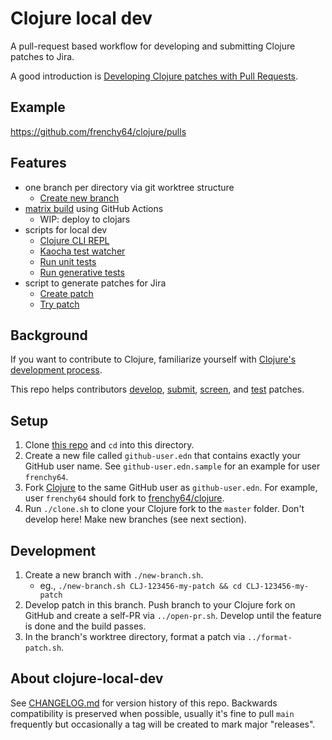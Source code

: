 # Clojure local dev

A pull-request based workflow for developing and submitting Clojure patches to Jira.

A good introduction is [Developing Clojure patches with Pull Requests](https://blog.ambrosebs.com/2022/08/29/developing-clojure-patches-with-pull-requests.html).

## Example

https://github.com/frenchy64/clojure/pulls

## Features

- one branch per directory via git worktree structure
  - [Create new branch](new-branch.sh)
- [matrix build](build.yml) using GitHub Actions
  - WIP: deploy to clojars
- scripts for local dev
  - [Clojure CLI REPL](repl.sh)
  - [Kaocha test watcher](watch.sh)
  - [Run unit tests](test-example.sh)
  - [Run generative tests](test-generative.sh)
- script to generate patches for Jira
  - [Create patch](format-patch.sh)
  - [Try patch](apply-patch.sh)

## Background

If you want to contribute to Clojure, familiarize yourself with [Clojure's development process](https://clojure.org/dev/dev).

This repo helps contributors [develop](https://clojure.org/dev/developing_patches#_coding), [submit](https://clojure.org/dev/developing_patches#_adding_patches),
[screen](https://clojure.org/dev/developing_patches#_screening_a_patch), and [test](https://clojure.org/dev/developing_patches#_run_an_individual_test) patches.

## Setup

1. Clone [this repo](https://github.com/frenchy64/clojure-local-dev) and `cd` into this directory.
2. Create a new file called `github-user.edn` that contains exactly your GitHub user name. See `github-user.edn.sample` for an example for user `frenchy64`.
3. Fork [Clojure](https://github.com/clojure/clojure) to the same GitHub user as `github-user.edn`. For example, user `frenchy64` should fork to [frenchy64/clojure](https://github.com/frenchy64/clojure).
4. Run `./clone.sh` to clone your Clojure fork to the `master` folder. Don't develop here! Make new branches (see next section).

## Development

1. Create a new branch with `./new-branch.sh`.
   - eg., `./new-branch.sh CLJ-123456-my-patch && cd CLJ-123456-my-patch`
2. Develop patch in this branch. Push branch to your Clojure fork on GitHub and create a self-PR via `../open-pr.sh`. Develop until the feature is done and the build passes.
3. In the branch's worktree directory, format a patch via `../format-patch.sh`.

## About clojure-local-dev

See [CHANGELOG.md](CHANGELOG.md) for version history of this repo. Backwards
compatibility is preserved when possible, usually it's fine to pull `main` frequently
but occasionally a tag will be created to mark major "releases".

